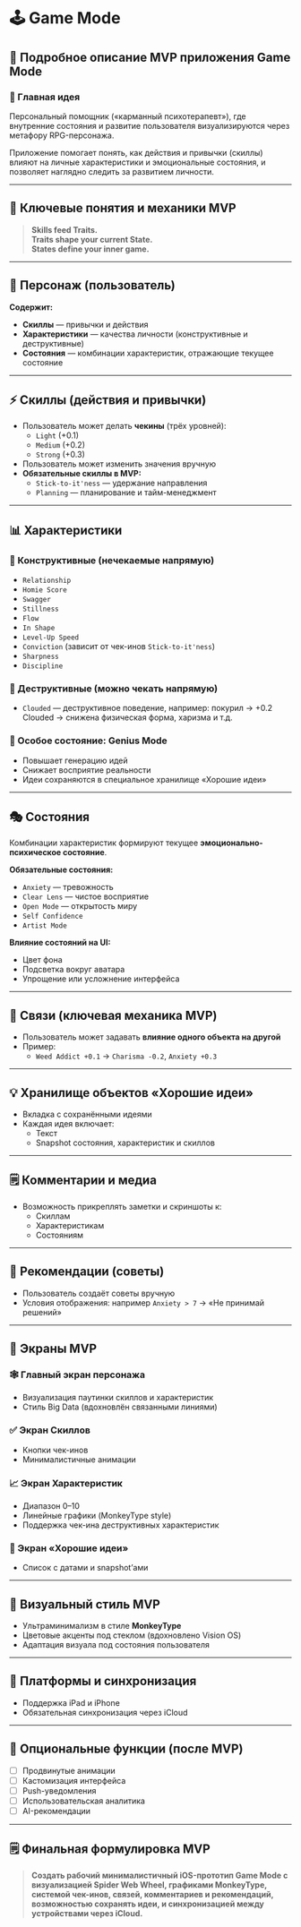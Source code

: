 # 🕹️ Game Mode

## 🎯 Подробное описание MVP приложения Game Mode

### 🔖 Главная идея

Персональный помощник («карманный психотерапевт»), где внутренние состояния и развитие пользователя визуализируются через метафору RPG-персонажа.

Приложение помогает понять, как действия и привычки (скиллы) влияют на личные характеристики и эмоциональные состояния, и позволяет наглядно следить за развитием личности.

---

## 📌 Ключевые понятия и механики MVP

> **Skills feed Traits.**  
> **Traits shape your current State.**  
> **States define your inner game.**

---

## 🧑 Персонаж (пользователь)

**Содержит:**

- **Скиллы** — привычки и действия
- **Характеристики** — качества личности (конструктивные и деструктивные)
- **Состояния** — комбинации характеристик, отражающие текущее состояние

---

## ⚡️ Скиллы (действия и привычки)

- Пользователь может делать **чекины** (трёх уровней):
  - `Light` (+0.1)
  - `Medium` (+0.2)
  - `Strong` (+0.3)
- Пользователь может изменить значения вручную
- **Обязательные скиллы в MVP:**
  - `Stick-to-it'ness` — удержание направления
  - `Planning` — планирование и тайм-менеджмент

---

## 📊 Характеристики

### 🔹 Конструктивные (нечекаемые напрямую)

- `Relationship`
- `Homie Score`
- `Swagger`
- `Stillness`
- `Flow`
- `In Shape`
- `Level-Up Speed`
- `Conviction` (зависит от чек-инов `Stick-to-it'ness`)
- `Sharpness`
- `Discipline`

### 🔸 Деструктивные (можно чекать напрямую)

- `Clouded` — деструктивное поведение, например: покурил → +0.2 Clouded → снижена физическая форма, харизма и т.д.

### 🌟 Особое состояние: **Genius Mode**

- Повышает генерацию идей
- Снижает восприятие реальности
- Идеи сохраняются в специальное хранилище «Хорошие идеи»

---

## 🎭 Состояния

Комбинации характеристик формируют текущее **эмоционально-психическое состояние**.

**Обязательные состояния:**

- `Anxiety` — тревожность
- `Clear Lens` — чистое восприятие
- `Open Mode` — открытость миру
- `Self Confidence`
- `Artist Mode`

**Влияние состояний на UI:**

- Цвет фона
- Подсветка вокруг аватара
- Упрощение или усложнение интерфейса

---

## 🔗 Связи (ключевая механика MVP)

- Пользователь может задавать **влияние одного объекта на другой**
- Пример:
  - `Weed Addict +0.1` → `Charisma -0.2`, `Anxiety +0.3`

---

## 💡 Хранилище объектов «Хорошие идеи»

- Вкладка с сохранёнными идеями
- Каждая идея включает:
  - Текст
  - Snapshot состояния, характеристик и скиллов

---

## 🗒️ Комментарии и медиа

- Возможность прикреплять заметки и скриншоты к:
  - Скиллам
  - Характеристикам
  - Состояниям

---

## 🧭 Рекомендации (советы)

- Пользователь создаёт советы вручную
- Условия отображения: например `Anxiety > 7` → «Не принимай решений»

---

## 📱 Экраны MVP

### 🕸 Главный экран персонажа

- Визуализация паутинки скиллов и характеристик
- Стиль Big Data (вдохновлён связанными линиями)

### ✅ Экран Скиллов

- Кнопки чек-инов
- Минималистичные анимации

### 📈 Экран Характеристик

- Диапазон 0–10
- Линейные графики (MonkeyType style)
- Поддержка чек-ина деструктивных характеристик

### 🔖 Экран «Хорошие идеи»

- Список с датами и snapshot’ами

---

## 💎 Визуальный стиль MVP

- Ультраминимализм в стиле **MonkeyType**
- Цветовые акценты под стеклом (вдохновлено Vision OS)
- Адаптация визуала под состояния пользователя

---

## 📲 Платформы и синхронизация

- Поддержка iPad и iPhone
- Обязательная синхронизация через iCloud

---

## 🚩 Опциональные функции (после MVP)

- [ ] Продвинутые анимации
- [ ] Кастомизация интерфейса
- [ ] Push-уведомления
- [ ] Использовательская аналитика
- [ ] AI-рекомендации

---

## 🗒️ Финальная формулировка MVP

> **Создать рабочий минималистичный iOS-прототип Game Mode с визуализацией Spider Web Wheel, графиками MonkeyType, системой чек-инов, связей, комментариев и рекомендаций, возможностью сохранять идеи, и синхронизацией между устройствами через iCloud.**

